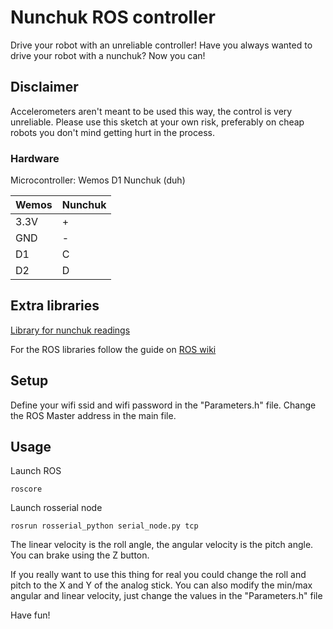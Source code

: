 # Nunchuk ROS controller
Drive your robot with an unreliable controller!
Have you always wanted to drive your robot with a nunchuk? Now you can!

## Disclaimer
Accelerometers aren't meant to be used this way, the control is very unreliable.
Please use this sketch at your own risk, preferably on cheap robots you don't mind getting hurt in the process.

### Hardware
Microcontroller: Wemos D1
Nunchuk (duh)

| Wemos | Nunchuk |
|-------|---------|
| 3.3V  | +       |
| GND   | -       |
| D1    | C       |
| D2    | D       |

## Extra libraries
[Library for nunchuk readings](https://github.com/infusion/Fritzing/blob/master/Nunchuk/Nunchuk.h)

For the ROS libraries follow the guide on [ROS wiki](http://wiki.ros.org/rosserial_arduino/Tutorials/Arduino%20IDE%20Setup)

## Setup
Define your wifi ssid and wifi password in the "Parameters.h" file.
Change the ROS Master address in the main file.

## Usage
Launch ROS
``` 
roscore 
```
Launch rosserial node
``` 
rosrun rosserial_python serial_node.py tcp
```

The linear velocity is the roll angle, the angular velocity is the pitch angle.
You can brake using the Z button.

If you really want to use this thing for real you could change the roll and pitch to the X and Y of the analog stick.
You can also modify the min/max angular and linear velocity, just change the values in the "Parameters.h" file

Have fun!

